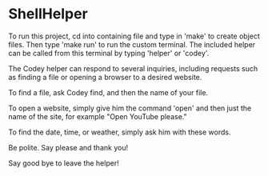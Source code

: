 # ShellHelper

To run this project, cd into containing file and type in 'make' to create object files. Then type 'make run' to run the custom terminal. The included helper can be called from this terminal by typing 'helper' or 'codey'.

The Codey helper can respond to several inquiries, including requests such as finding a file or opening a browser to a desired website.

To find a file, ask Codey find, and then the name of your file.

To open a website, simply give him the command 'open' and then just the name of the site, for example "Open YouTube please."

To find the date, time, or weather, simply ask him with these words.

Be polite. Say please and thank you!

Say good bye to leave the helper!
